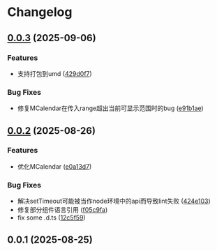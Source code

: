 # Changelog


## [0.0.3](https://github.com/Xli33/view-ui-plus-derive/compare/v0.0.2...v0.0.3) (2025-09-06)


### Features

* 支持打包到umd ([429d0f7](https://github.com/Xli33/view-ui-plus-derive/commit/429d0f7c17e2d1d21a0215b9c2e1adfef2303efe))


### Bug Fixes

* 修复MCalendar在传入range超出当前可显示范围时的bug ([e91b1ae](https://github.com/Xli33/view-ui-plus-derive/commit/e91b1aeafc97cf7f2f2d3fb997548e836900ccbb))

## [0.0.2](https://github.com/Xli33/view-ui-plus-derive/compare/v0.0.1...v0.0.2) (2025-08-26)


### Features

* 优化MCalendar ([e0a13d7](https://github.com/Xli33/view-ui-plus-derive/commit/e0a13d7a8bc815b54dda2ae1a438f45cc3d3967a))


### Bug Fixes

* 解决setTimeout可能被当作node环境中的api而导致lint失败 ([424e103](https://github.com/Xli33/view-ui-plus-derive/commit/424e1030a9af6c4b8ce47c64fce75a79e00560ca))
* 修复部分组件语言引用 ([f05c9fa](https://github.com/Xli33/view-ui-plus-derive/commit/f05c9fa437cc97b194a2b312a7b0fc366ec4cfbd))
* fix some .d.ts ([12c5f59](https://github.com/Xli33/view-ui-plus-derive/commit/12c5f59e18a2b1aa157676aab9d64f06f6373dd3))

## 0.0.1 (2025-08-25)

